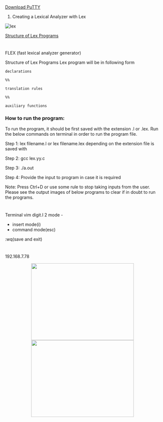 
[Download PuTTY](https://www.chiark.greenend.org.uk/~sgtatham/putty/latest.html)


1. Creating a Lexical Analyzer with Lex


![lex](https://user-images.githubusercontent.com/47166768/194798894-1803ac27-638a-4739-9935-3a2c6d1608ce.png)


[Structure of Lex Programs](https://ecomputernotes.com/compiler-design/lex-use-of-lex)


#


FLEX (fast lexical analyzer generator) 


Structure of Lex Programs
Lex program will be in following form


```
declarations

%%

translation rules

%%

auxiliary functions
```



### How to run the program: 

To run the program, it should be first saved with the extension .l or .lex. Run the below commands on terminal in order to run the program file. 

Step 1: lex filename.l or lex filename.lex depending on the extension file is saved with

Step 2: gcc lex.yy.c 

Step 3: ./a.out 

Step 4: Provide the input to program in case it is required

Note: Press Ctrl+D or use some rule to stop taking inputs from the user. Please see the output images of below programs to clear if in doubt to run the programs.


#

Terminal
vim
digit.l
2 mode - 
- insert mode(i)
- command mode(esc) 

:wq(save and exit)

#



192.168.7.78


<p align="middle" float="left">

  <img src="https://user-images.githubusercontent.com/47166768/194802084-2687ea69-7bbb-41cd-a91d-bb155d6857dc.png" width="333.33" height="249.975">
  
  <img src="https://user-images.githubusercontent.com/47166768/194802117-b38e6378-8159-405d-9985-571150749f63.png" width="333.33" height="249.975">
  
</p>



